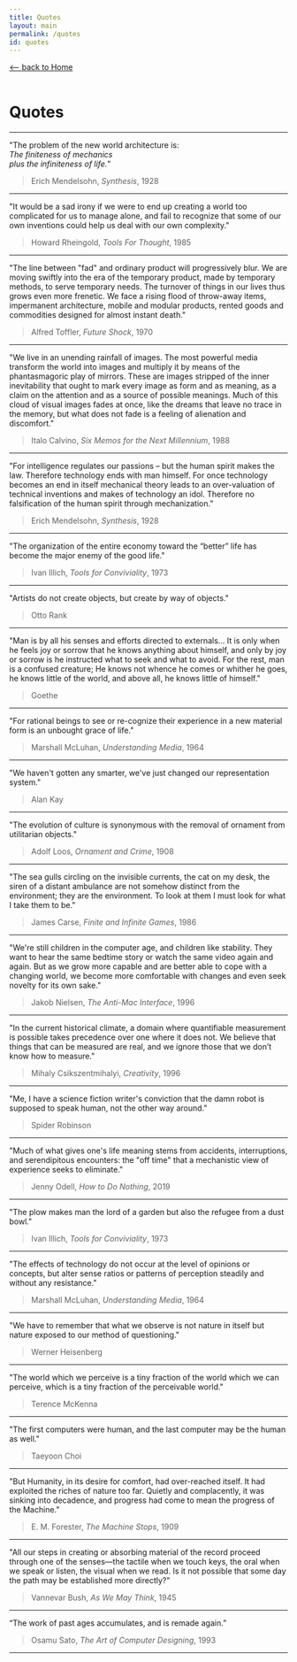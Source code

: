 ```yaml
---
title: Quotes
layout: main
permalink: /quotes
id: quotes
---
```


<a href="/" onClick="if (history.length > 1) { event.preventDefault(); history.back(); }" class="subtitle" data-aos="fade-in">⟵ back to Home</a><br/><br/>

# Quotes

<hr/>

"The problem of the new world architecture is:<br/>
*The finiteness of mechanics<br/>
plus the infiniteness of life.*"

> Erich Mendelsohn, *Synthesis*, 1928

<hr/>

"It would be a sad irony if we were to end up creating a world too complicated for us to manage alone, and fail to recognize that some of our own inventions could help us deal with our own complexity."

> Howard Rheingold, *Tools For Thought*, 1985

<hr/>

"The line between "fad" and ordinary product will progressively blur. We are moving swiftly into the era of the temporary product, made by temporary methods, to serve temporary needs. The turnover of things in our lives thus grows even more frenetic. We face a rising flood of throw-away items, impermanent architecture, mobile and modular products, rented goods and commodities designed for almost instant death."

> Alfred Toffler, *Future Shock*, 1970

<hr/>

"We live in an unending rainfall of images. The most powerful media transform the world into images and multiply it by means of the phantasmagoric play of mirrors. These are images stripped of the inner inevitability that ought to mark every image as form and as meaning, as a claim on the attention and as a source of possible meanings. Much of this cloud of visual images fades at once, like the dreams that leave no trace in the memory, but what does not fade is a feeling of alienation and discomfort."

> Italo Calvino, *Six Memos for the Next Millennium*, 1988

<hr/>

"For intelligence regulates our passions – but the human spirit makes the law. Therefore technology ends with man himself. For once technology becomes an end in itself mechanical theory leads to an over-valuation of technical inventions and makes of technology an idol. Therefore no falsification of the human spirit through mechanization."

> Erich Mendelsohn, *Synthesis*, 1928

<hr/>

"The organization of the entire economy toward the “better” life has become the major enemy of the good life."

> Ivan Illich, *Tools for Conviviality*, 1973

<hr/>

"Artists do not create objects, but create by way of objects."

> Otto Rank

<hr/>

"Man is by all his senses and efforts directed to externals... It is only when he feels joy or sorrow that he knows anything about himself, and only by joy or sorrow is he instructed what to seek and what to avoid. For the rest, man is a confused creature; He knows not whence he comes or whither he goes, he knows little of the world, and above all, he knows little of himself."

> Goethe

<hr/>

"For rational beings to see or re-cognize their experience in a new material form is an unbought grace of life."

> Marshall McLuhan, *Understanding Media*, 1964

<hr/>

"We haven't gotten any smarter, we've just changed our representation system."

> Alan Kay

<hr/>

"The evolution of culture is synonymous with the removal of ornament from utilitarian objects."

> Adolf Loos, *Ornament and Crime*, 1908

<hr/>

"The sea gulls circling on the invisible currents, the cat on my desk, the siren of a distant ambulance are not somehow distinct from the environment; they are the environment. To look at them I must look for what I take them to be."

> James Carse, *Finite and Infinite Games*, 1986

<hr/>

"We're still children in the computer age, and children like stability. They want to hear the same bedtime story or watch the same video again and again. But as we grow more capable and are better able to cope with a changing world, we become more comfortable with changes and even seek novelty for its own sake."

> Jakob Nielsen, *The Anti-Mac Interface*, 1996

<hr/>

"In the current historical climate, a domain where quantifiable measurement is possible takes precedence over one where it does not. We believe that things that can be measured are real, and we ignore those that we don’t know how to measure."

> Mihaly Csikszentmihalyi, *Creativity*, 1996

<hr/>

"Me, I have a science fiction writer's conviction that the damn robot is supposed to speak human, not the other way around."

> Spider Robinson

<hr/>

"Much of what gives one's life meaning stems from accidents, interruptions, and serendipitous encounters: the "off time" that a mechanistic view of experience seeks to eliminate."

> Jenny Odell, *How to Do Nothing*, 2019

<hr/>

"The plow makes man the lord of a garden but also the refugee from a dust bowl."

> Ivan Illich, *Tools for Conviviality*, 1973

<hr/>

"The effects of technology do not occur at the level of opinions or concepts, but alter sense ratios or patterns of perception steadily and without any resistance."

> Marshall McLuhan, *Understanding Media*, 1964

<hr/>

"We have to remember that what we observe is not nature in itself but nature exposed to our method of questioning."

> Werner Heisenberg

<hr/>

"The world which we perceive is a tiny fraction of the world which we can perceive, which is a tiny fraction of the perceivable world."

> Terence McKenna

<hr/>

"The first computers were human, and the last computer may be the human as well."

> Taeyoon Choi

<hr/>

"But Humanity, in its desire for comfort, had over-reached itself. It had exploited the riches of nature too far. Quietly and complacently, it was sinking into decadence, and
progress had come to mean the progress of the Machine."

> E. M. Forester, *The Machine Stops*, 1909

<hr/>

"All our steps in creating or absorbing material of the record proceed through one of the senses—the tactile when we touch keys, the oral when we speak or listen, the visual when we read. Is it not possible that some day the path may be established more directly?"

> Vannevar Bush, *As We May Think*, 1945

<hr/>

“The work of past ages accumulates, and is remade again.”

> Osamu Sato, *The Art of Computer Designing*, 1993

<hr/>